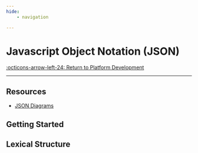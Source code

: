```yaml
---
hide:
    - navigation

---
```

# Javascript Object Notation (JSON)

[:octicons-arrow-left-24: Return to Platform Development](/Knowledge-Notebook/Platform-Development/)

---

## Resources

- [JSON Diagrams](http://www.json.org/json-en.html)

## Getting Started

## Lexical Structure
